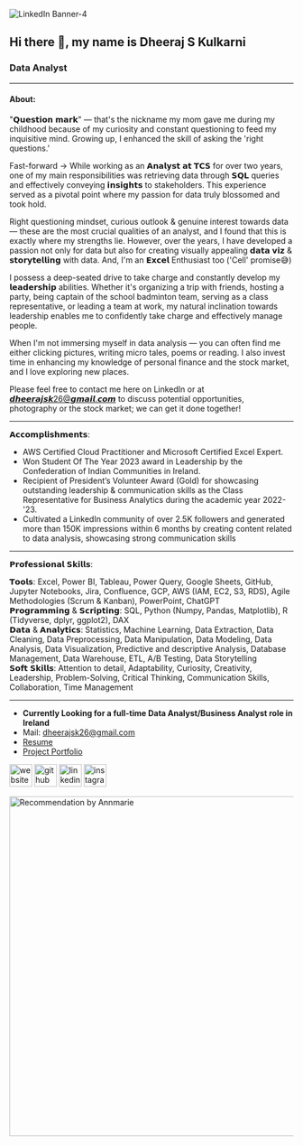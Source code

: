![LinkedIn Banner-4](https://github.com/user-attachments/assets/ed41cf31-b974-4da7-99a4-10f2999e745a)




## Hi there 👋, my name is Dheeraj S Kulkarni
### Data Analyst
----------------------------------------------------------------------------------------------------------------------------------
#### About: 

"𝗤𝘂𝗲𝘀𝘁𝗶𝗼𝗻 𝗺𝗮𝗿𝗸" — that's the nickname my mom gave me during my childhood because of my curiosity and constant questioning to feed my inquisitive mind. Growing up, I enhanced the skill of asking the 'right questions.' 

Fast-forward → While working as an 𝗔𝗻𝗮𝗹𝘆𝘀𝘁 𝗮𝘁 𝗧𝗖𝗦 for over two years, one of my main responsibilities was retrieving data through 𝗦𝗤𝗟 queries and effectively conveying 𝗶𝗻𝘀𝗶𝗴𝗵𝘁𝘀 to stakeholders. This experience served as a pivotal point where my passion for data truly blossomed and took hold.

Right questioning mindset, curious outlook & genuine interest towards data — these are the most crucial qualities of an analyst, and I found that this is exactly where my strengths lie. However, over the years, I have developed a passion not only for data but also for creating visually appealing 𝗱𝗮𝘁𝗮 𝘃𝗶𝘇 & 𝘀𝘁𝗼𝗿𝘆𝘁𝗲𝗹𝗹𝗶𝗻𝗴 with data. And, I'm an 𝗘𝘅𝗰𝗲𝗹 Enthusiast too ('Cell' promise😅)

I possess a deep-seated drive to take charge and constantly develop my 𝗹𝗲𝗮𝗱𝗲𝗿𝘀𝗵𝗶𝗽 abilities. Whether it's organizing a trip with friends, hosting a party, being captain of the school badminton team, serving as a class representative, or leading a team at work, my natural inclination towards leadership enables me to confidently take charge and effectively manage people.

When I'm not immersing myself in data analysis — you can often find me either clicking pictures, writing micro tales, poems or reading. I also invest time in enhancing my knowledge of personal finance and the stock market, and I love exploring new places. 

Please feel free to contact me here on LinkedIn or at 𝙙𝙝𝙚𝙚𝙧𝙖𝙟𝙨𝙠26@𝙜𝙢𝙖𝙞𝙡.𝙘𝙤𝙢 to discuss potential opportunities, photography or the stock market; we can get it done together!
__________________________________________________________________________________________________

𝗔𝗰𝗰𝗼𝗺𝗽𝗹𝗶𝘀𝗵𝗺𝗲𝗻𝘁𝘀: 
* AWS Certified Cloud Practitioner and Microsoft Certified Excel Expert.
* Won Student Of The Year 2023 award in Leadership by the Confederation of Indian Communities in Ireland. 
* Recipient of President’s Volunteer Award (Gold) for showcasing outstanding leadership & communication skills as the Class Representative for Business Analytics during the academic year 2022-'23.
* Cultivated a LinkedIn community of over 2.5K followers and generated more than 150K impressions within 6 months by creating content related to data analysis, showcasing strong communication skills 

__________________________________________________________________________________________________

𝗣𝗿𝗼𝗳𝗲𝘀𝘀𝗶𝗼𝗻𝗮𝗹 𝗦𝗸𝗶𝗹𝗹𝘀: 

𝗧𝗼𝗼𝗹𝘀: Excel, Power BI, Tableau, Power Query, Google Sheets, GitHub, Jupyter Notebooks, Jira, Confluence, GCP, AWS (IAM, EC2, S3, RDS), Agile Methodologies (Scrum & Kanban), PowerPoint, ChatGPT     
𝗣𝗿𝗼𝗴𝗿𝗮𝗺𝗺𝗶𝗻𝗴 & 𝗦𝗰𝗿𝗶𝗽𝘁𝗶𝗻𝗴: SQL, Python (Numpy, Pandas, Matplotlib), R (Tidyverse, dplyr, ggplot2), DAX   
𝗗𝗮𝘁𝗮 & 𝗔𝗻𝗮𝗹𝘆𝘁𝗶𝗰𝘀: Statistics, Machine Learning, Data Extraction, Data Cleaning, Data Preprocessing, Data Manipulation, Data Modeling, Data Analysis, Data Visualization, Predictive and descriptive Analysis, Database Management, Data Warehouse, ETL, A/B Testing, Data Storytelling   
𝗦𝗼𝗳𝘁 𝗦𝗸𝗶𝗹𝗹𝘀: Attention to detail, Adaptability, Curiosity, Creativity, Leadership, Problem-Solving, Critical Thinking, Communication Skills, Collaboration, Time Management    
__________________________________________________________________________________________________

- **Currently Looking for a full-time Data Analyst/Business Analyst role in Ireland**
- Mail: dheerajsk26@gmail.com
- [Resume](https://drive.google.com/file/d/1g4J-2aRsjXYxJXy9qsu4Opgee4kVsGUv/view?usp=sharing)
- [Project Portfolio](https://dheerajsk.carrd.co/)

[<img src='https://cdn.jsdelivr.net/npm/simple-icons@3.0.1/icons/icloud.svg' alt='website' height='40'>](https://dheerajsk.carrd.co/)
[<img src='https://cdn.jsdelivr.net/npm/simple-icons@3.0.1/icons/github.svg' alt='github' height='40'>](https://github.com/dheerajsk26)  [<img src='https://cdn.jsdelivr.net/npm/simple-icons@3.0.1/icons/linkedin.svg' alt='linkedin' height='40'>](https://www.linkedin.com/in/dheeraj-s-kulkarni/)  [<img src='https://cdn.jsdelivr.net/npm/simple-icons@3.0.1/icons/instagram.svg' alt='instagram' height='40'>](https://www.instagram.com/dheerature/)  


  
<img width="602" alt="Recommendation by Annmarie" src="https://github.com/dheerajsk26/dheerajsk26/assets/77773902/34cfb672-138c-49a8-bd7f-22370714670e">





